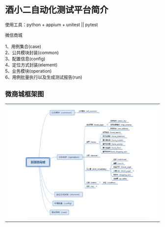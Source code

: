 # 酒小二自动化测试平台简介

使用工具：python + appium + unitest || pytest

微信商城\
\
1、用例集合(case)\
2、公共模块封装(common)\
3、配置信息(config)\
4、定位方式封装(element)\
5、业务模块(operation)\
6、用例批量执行以及生成测试报告(run)

## 微商城框架图

<table>
<tr>
<td><img src="https://github.com/yuanshen12/jiuxiaoer/blob/master/wechat/img/call_me.png"/></td>
</tr>

</table>


